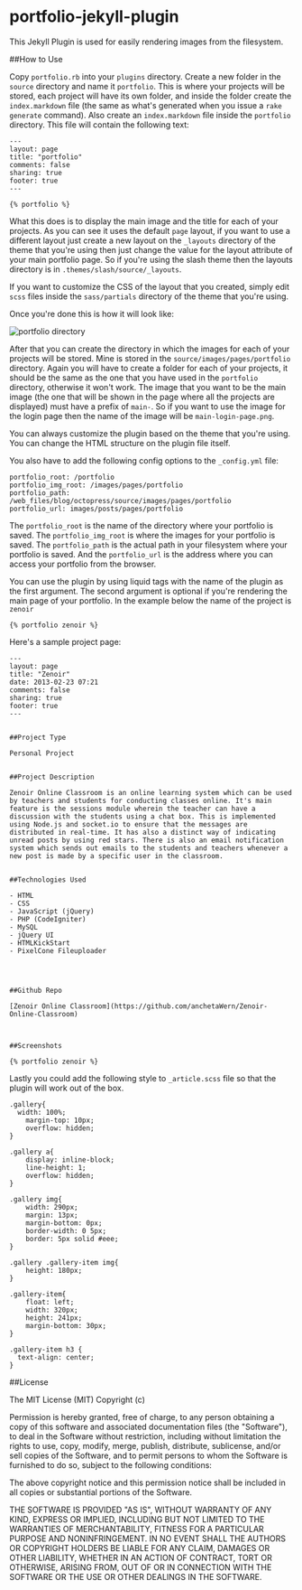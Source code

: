 portfolio-jekyll-plugin
=======================

This Jekyll Plugin is used for easily rendering images 
from the filesystem.


##How to Use

Copy `portfolio.rb` into your `plugins` directory. 
Create a new folder in the `source` directory and name it `portfolio`.
This is where your projects will be stored, each project will have its own folder, and inside the folder 
create the `index.markdown` file (the same as what's generated when you issue a `rake generate` command).
Also create an `index.markdown` file inside the `portfolio` directory. This file will contain the following text:

```
---
layout: page
title: "portfolio"
comments: false
sharing: true
footer: true
---

{% portfolio %}
```

What this does is to display the main image and the title for each of your projects. 
As you can see it uses the default `page` layout, if you want to use a different layout just 
create a new layout on the `_layouts` directory of the theme that you're using 
then just change the value for the layout attribute of your main portfolio page. 
So if you're using the slash theme then the layouts directory is in `.themes/slash/source/_layouts`.

If you want to customize the CSS of the layout that you created, simply edit `scss` files inside the `sass/partials` directory
of the theme that you're using.

Once you're done this is how it will look like:

![portfolio directory](https://dl.dropboxusercontent.com/u/126688107/github/portfolio_dir.PNG)

After that you can create the directory in which the images for each of your projects will be stored.
Mine is stored in the `source/images/pages/portfolio` directory. Again you will have to create a folder
for each of your projects, it should be the same as the one that you have used in the `portfolio` directory, otherwise it won't work.
The image that you want to be the main image (the one that will be shown in the page where all the projects are displayed)
must have a prefix of `main-`. So if you want to use the image for the login page then the name of the image will be `main-login-page.png`.



You can always customize the plugin based on the theme that you're using. You can change the HTML structure on the plugin file itself.

You also have to add the following config options to the `_config.yml` file:

```
portfolio_root: /portfolio
portfolio_img_root: /images/pages/portfolio
portfolio_path: /web_files/blog/octopress/source/images/pages/portfolio
portfolio_url: images/posts/pages/portfolio
```

The `portfolio_root` is the name of the directory where your portfolio is saved. 
The `portfolio_img_root` is where the images for your portfolio is saved. 
The `portfolio_path` is the actual path in your filesystem where your portfolio is saved. And the `portfolio_url` is the address where you can access
your portfolio from the browser.

You can use the plugin by using liquid tags with the name of the plugin
as the first argument. The second argument is optional if you're rendering 
the main page of your portfolio. 
In the example below the name of the project is `zenoir`

```
{% portfolio zenoir %}
```

Here's a sample project page:

```
---
layout: page
title: "Zenoir"
date: 2013-02-23 07:21
comments: false
sharing: true
footer: true
---


##Project Type

Personal Project


##Project Description

Zenoir Online Classroom is an online learning system which can be used by teachers and students for conducting classes online. It's main feature is the sessions module wherein the teacher can have a discussion with the students using a chat box. This is implemented using Node.js and socket.io to ensure that the messages are distributed in real-time. It has also a distinct way of indicating unread posts by using red stars. There is also an email notification system which sends out emails to the students and teachers whenever a new post is made by a specific user in the classroom.


##Technologies Used

- HTML
- CSS
- JavaScript (jQuery)
- PHP (CodeIgniter)
- MySQL
- jQuery UI
- HTMLKickStart 
- PixelCone Fileuploader




##Github Repo

[Zenoir Online Classroom](https://github.com/anchetaWern/Zenoir-Online-Classroom)



##Screenshots

{% portfolio zenoir %}
```

Lastly you could add the following style to `_article.scss` file
so that the plugin will work out of the box.

```
.gallery{
  width: 100%;
	margin-top: 10px;
	overflow: hidden;
}

.gallery a{ 
	display: inline-block;
	line-height: 1;
	overflow: hidden;
}

.gallery img{
	width: 290px;
	margin: 13px;
	margin-bottom: 0px;
	border-width: 0 5px;
	border: 5px solid #eee;
}

.gallery .gallery-item img{
	height: 180px;
}

.gallery-item{
	float: left;
	width: 320px;
	height: 241px;
	margin-bottom: 30px;
}

.gallery-item h3 {
  text-align: center;
}
```

##License

The MIT License (MIT)
Copyright (c) <year> <copyright holders>
 
Permission is hereby granted, free of charge, to any person obtaining a copy of this software and associated documentation files (the "Software"), to deal in the Software without restriction, including without limitation the rights to use, copy, modify, merge, publish, distribute, sublicense, and/or sell copies of the Software, and to permit persons to whom the Software is furnished to do so, subject to the following conditions:
 
The above copyright notice and this permission notice shall be included in all copies or substantial portions of the Software.
 
THE SOFTWARE IS PROVIDED "AS IS", WITHOUT WARRANTY OF ANY KIND, EXPRESS OR IMPLIED, INCLUDING BUT NOT LIMITED TO THE WARRANTIES OF MERCHANTABILITY, FITNESS FOR A PARTICULAR PURPOSE AND NONINFRINGEMENT. IN NO EVENT SHALL THE AUTHORS OR COPYRIGHT HOLDERS BE LIABLE FOR ANY CLAIM, DAMAGES OR OTHER LIABILITY, WHETHER IN AN ACTION OF CONTRACT, TORT OR OTHERWISE, ARISING FROM, OUT OF OR IN CONNECTION WITH THE SOFTWARE OR THE USE OR OTHER DEALINGS IN THE SOFTWARE.
